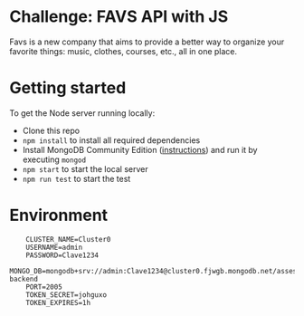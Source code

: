 # Challenge: FAVS API with JS
Favs is a new company that aims to provide a better way to organize your favorite things: music, clothes, courses, etc., all in one place.

# Getting started

To get the Node server running locally:

- Clone this repo
- `npm install` to install all required dependencies
- Install MongoDB Community Edition ([instructions](https://docs.mongodb.com/manual/installation/#tutorials)) and run it by executing `mongod`
- `npm start` to start the local server
- `npm run test` to start the test

# Environment

```
    CLUSTER_NAME=Cluster0
    USERNAME=admin
    PASSWORD=Clave1234
    MONGO_DB=mongodb+srv://admin:Clave1234@cluster0.fjwgb.mongodb.net/assessment-backend
    PORT=2005
    TOKEN_SECRET=johguxo
    TOKEN_EXPIRES=1h
```